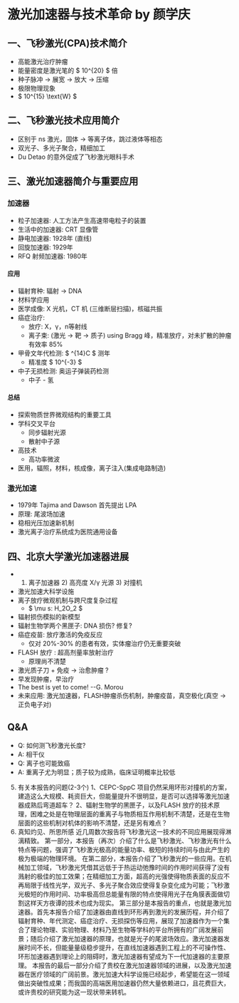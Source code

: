 # 激光加速器与技术革命    by 颜学庆
## 一、飞秒激光(CPA)技术简介
* 高能激光治疗肿瘤
* 能量密度是激光笔的 $ 10^{20} $ 倍
* 种子脉冲 -> 展宽 -> 放大 -> 压缩
* 极限物理现象
* $ 10^{15} \text{W} $
## 二、飞秒激光技术应用简介
* 区别于 ns 激光，固体 -> 等离子体，跳过液体等相态
* 双光子、多光子聚合，精细加工
* Du Detao 的意外促成了飞秒激光眼科手术
## 三、激光加速器简介与重要应用
### 加速器
* 粒子加速器: 人工方法产生高速带电粒子的装置
* 生活中的加速器: CRT 显像管
* 静电加速器: 1928年 (直线)
* 回旋加速器: 1929年
* RFQ 射频加速器: 1980年
#### 应用
* 辐射育种: 辐射 -> DNA
* 材料学应用
* 医学成像: X 光机，CT 机 (三维断层扫描)，核磁共振
* 癌症治疗:
  * 放疗: X，γ，n等射线
  * 离子束: (激光 -> 靶 -> 质子) using Bragg 峰，精准放疗，对未扩散的肿瘤有效率 85%
* 甲骨文年代检测: $ ^{14}C $ 测年
  * 精准度 $ 10^{-3} $
* 中子无损检测: 奥运子弹装药检测
  * 中子 - 氢
#### 总结
* 探索物质世界微观结构的重要工具
* 学科交叉平台
  * 同步辐射光源
  * 散射中子源
* 高技术
  * 高功率微波
* 医用，辐照，材料，核成像，离子注入(集成电路制造)
### 激光加速
* 1979年 Tajima and Dawson 首先提出 LPA
* 原理: 尾波场加速
* 稳相光压加速新机制
* 激光离子治疗系统成为医院通用设备
## 四、北京大学激光加速器进展
* 1) 离子加速器    2) 高亮度 X/γ 光源    3) 对撞机
* 激光加速大科学设施
* 离子放疗微观机制与跨尺度复杂过程
  * $ \mu s: H_2O_2 $
* 辐射损伤模拟的新模型
* 辐射生物学两个黑匣子: DNA 损伤? 修复?
* 癌症疫苗: 放疗激活的免疫反应
  * 仅对 20%-30% 的患者有效，实体瘤治疗仍无重要突破
* FLASH 放疗 : 超高剂量率放射治疗
  * 原理尚不清楚
* 激光质子刀 + 免疫 -> 治愈肿瘤 ?
* 早发现肿瘤，早治疗
* The best is yet to come! --G. Morou
* 未来应用: 激光加速器，FLASH肿瘤杀伤机制，肿瘤疫苗，真空极化(真空 -> 正负电子对)

## Q&A
* Q: 如何测飞秒激光长度?
* A: 相干仪
* Q: 离子也可能致癌
* A: 重离子尤为明显；质子较为成熟，临床证明概率比较低

5. 有关本报告的问题(2-3个)
1、CEPC-SppC 项目仍然采用环形对撞机的方案，建造这么大规模、耗资巨大，但能量提升不很明显，是否可以选择等激光加速器成熟后弯道超车？
2、辐射生物学的黑匣子，以及FLASH 放疗的技术原理，困难之处是在物理层面的重离子与物质相互作用机制不清楚，还是在生物层面的这些机制对机体的影响不清楚，还是另有难点？
6. 真知灼见、所思所感
  近几周数次报告将飞秒激光这一技术的不同应用展现得淋漓精致。
  第一部分，本报告（再次）介绍了什么是飞秒激光、飞秒激光有什么特点等问题，强调了飞秒激光极高的能量功率、极短的持续时间与由此产生的极为极端的物理环境。
  在第二部分，本报告介绍了飞秒激光的一些应用。在机械加工领域，飞秒激光凭借其远低于于热运动弛豫时间的作用时间获得了没有溅射的极佳的加工效果；在精细加工方面，超高的光强使得物质表面的反应不再局限于线性光学，双光子、多光子聚合效应使得复杂变化成为可能；飞秒激光极短的作用时间、功率极高但总能量有限的特点使得用光子在角膜表面做切割这样天方夜谭的技术也成为现实。
  第三部分是本报告的重点，也就是激光加速器。首先本报告介绍了加速器由直线到环形再到激光的发展历程，并介绍了辐射育种、年代测定、癌症治疗、无损探伤等应用，展现了加速器作为一个集合了理论物理、实验物理、材料乃至生物等学科的平台所拥有的广阔发展前景；随后介绍了激光加速器的原理，也就是光子的尾波场效应。激光加速器发展时间不长，但能量量级稳步提升，在直线加速器遇到工程上的不可操作性、环形加速器遇到理论上的阻碍时，激光加速器有望成为下一代加速器的主要原理。
  本报告的最后一部分介绍了贵校在激光加速器领域的进展，以及激光加速器在医疗领域的广阔前景。激光加速大科学设施已经起步，希望能在这一领域做出突破性成果；而我国的高端医用加速器仍然大量依赖进口，且花费巨大，或许贵校的研究能为这一现状带来转机。
